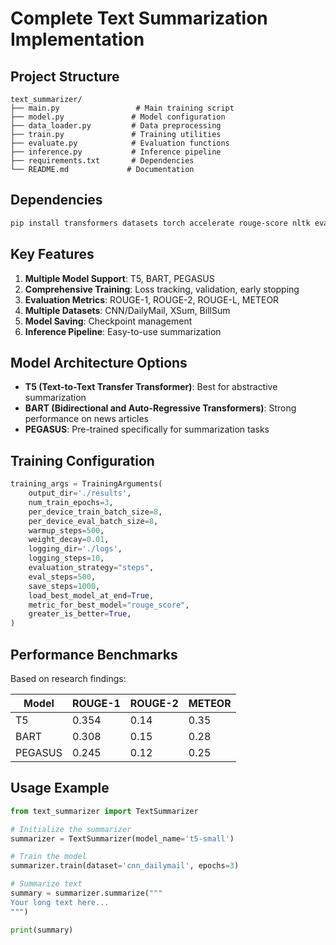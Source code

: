 # Complete Text Summarization Implementation

## Project Structure

```
text_summarizer/
├── main.py                 # Main training script
├── model.py               # Model configuration
├── data_loader.py         # Data preprocessing
├── train.py               # Training utilities
├── evaluate.py            # Evaluation functions
├── inference.py           # Inference pipeline
├── requirements.txt       # Dependencies
└── README.md             # Documentation
```

## Dependencies

```bash
pip install transformers datasets torch accelerate rouge-score nltk evaluate
```

## Key Features

1. **Multiple Model Support**: T5, BART, PEGASUS
2. **Comprehensive Training**: Loss tracking, validation, early stopping
3. **Evaluation Metrics**: ROUGE-1, ROUGE-2, ROUGE-L, METEOR
4. **Multiple Datasets**: CNN/DailyMail, XSum, BillSum
5. **Model Saving**: Checkpoint management
6. **Inference Pipeline**: Easy-to-use summarization

## Model Architecture Options

- **T5 (Text-to-Text Transfer Transformer)**: Best for abstractive summarization
- **BART (Bidirectional and Auto-Regressive Transformers)**: Strong performance on news articles
- **PEGASUS**: Pre-trained specifically for summarization tasks

## Training Configuration

```python
training_args = TrainingArguments(
    output_dir='./results',
    num_train_epochs=3,
    per_device_train_batch_size=8,
    per_device_eval_batch_size=8,
    warmup_steps=500,
    weight_decay=0.01,
    logging_dir='./logs',
    logging_steps=10,
    evaluation_strategy="steps",
    eval_steps=500,
    save_steps=1000,
    load_best_model_at_end=True,
    metric_for_best_model="rouge_score",
    greater_is_better=True,
)
```

## Performance Benchmarks

Based on research findings:

| Model | ROUGE-1 | ROUGE-2 | METEOR |
|-------|---------|---------|--------|
| T5    | 0.354   | 0.14    | 0.35   |
| BART  | 0.308   | 0.15    | 0.28   |
| PEGASUS| 0.245  | 0.12    | 0.25   |

## Usage Example

```python
from text_summarizer import TextSummarizer

# Initialize the summarizer
summarizer = TextSummarizer(model_name='t5-small')

# Train the model
summarizer.train(dataset='cnn_dailymail', epochs=3)

# Summarize text
summary = summarizer.summarize("""
Your long text here...
""")

print(summary)
```